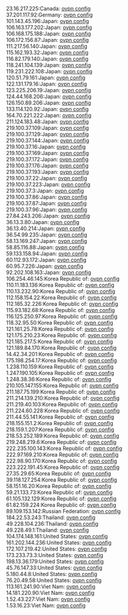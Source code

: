 23.16.217.225:Canada: [ovpn config](vpn/23_16_217_225.ovpn)  
37.201.117.92:Germany: [ovpn config](vpn/37_201_117_92.ovpn)  
101.143.45.196:Japan: [ovpn config](vpn/101_143_45_196.ovpn)  
106.163.177.202:Japan: [ovpn config](vpn/106_163_177_202.ovpn)  
106.168.175.188:Japan: [ovpn config](vpn/106_168_175_188.ovpn)  
106.172.156.87:Japan: [ovpn config](vpn/106_172_156_87.ovpn)  
111.217.56.140:Japan: [ovpn config](vpn/111_217_56_140.ovpn)  
115.162.193.32:Japan: [ovpn config](vpn/115_162_193_32.ovpn)  
116.82.179.140:Japan: [ovpn config](vpn/116_82_179_140.ovpn)  
118.241.104.139:Japan: [ovpn config](vpn/118_241_104_139.ovpn)  
119.231.222.108:Japan: [ovpn config](vpn/119_231_222_108.ovpn)  
120.51.79.161:Japan: [ovpn config](vpn/120_51_79_161.ovpn)  
122.131.179.16:Japan: [ovpn config](vpn/122_131_179_16.ovpn)  
123.225.206.19:Japan: [ovpn config](vpn/123_225_206_19.ovpn)  
124.44.168.206:Japan: [ovpn config](vpn/124_44_168_206.ovpn)  
126.150.89.206:Japan: [ovpn config](vpn/126_150_89_206.ovpn)  
133.114.120.92:Japan: [ovpn config](vpn/133_114_120_92.ovpn)  
164.70.221.222:Japan: [ovpn config](vpn/164_70_221_222.ovpn)  
211.124.183.48:Japan: [ovpn config](vpn/211_124_183_48.ovpn)  
219.100.37.109:Japan: [ovpn config](vpn/219_100_37_109.ovpn)  
219.100.37.129:Japan: [ovpn config](vpn/219_100_37_129.ovpn)  
219.100.37.144:Japan: [ovpn config](vpn/219_100_37_144.ovpn)  
219.100.37.16:Japan: [ovpn config](vpn/219_100_37_16.ovpn)  
219.100.37.169:Japan: [ovpn config](vpn/219_100_37_169.ovpn)  
219.100.37.172:Japan: [ovpn config](vpn/219_100_37_172.ovpn)  
219.100.37.176:Japan: [ovpn config](vpn/219_100_37_176.ovpn)  
219.100.37.193:Japan: [ovpn config](vpn/219_100_37_193.ovpn)  
219.100.37.22:Japan: [ovpn config](vpn/219_100_37_22.ovpn)  
219.100.37.223:Japan: [ovpn config](vpn/219_100_37_223.ovpn)  
219.100.37.3:Japan: [ovpn config](vpn/219_100_37_3.ovpn)  
219.100.37.86:Japan: [ovpn config](vpn/219_100_37_86.ovpn)  
219.100.37.87:Japan: [ovpn config](vpn/219_100_37_87.ovpn)  
219.100.37.96:Japan: [ovpn config](vpn/219_100_37_96.ovpn)  
27.84.243.206:Japan: [ovpn config](vpn/27_84_243_206.ovpn)  
36.13.3.80:Japan: [ovpn config](vpn/36_13_3_80.ovpn)  
36.13.40.214:Japan: [ovpn config](vpn/36_13_40_214.ovpn)  
36.54.99.235:Japan: [ovpn config](vpn/36_54_99_235.ovpn)  
58.13.169.247:Japan: [ovpn config](vpn/58_13_169_247.ovpn)  
58.85.116.88:Japan: [ovpn config](vpn/58_85_116_88.ovpn)  
59.133.158.94:Japan: [ovpn config](vpn/59_133_158_94.ovpn)  
60.112.93.172:Japan: [ovpn config](vpn/60_112_93_172.ovpn)  
60.95.7.226:Japan: [ovpn config](vpn/60_95_7_226.ovpn)  
92.202.108.163:Japan: [ovpn config](vpn/92_202_108_163.ovpn)  
106.254.46.145:Korea Republic of: [ovpn config](vpn/106_254_46_145.ovpn)  
110.11.183.136:Korea Republic of: [ovpn config](vpn/110_11_183_136.ovpn)  
110.13.232.90:Korea Republic of: [ovpn config](vpn/110_13_232_90.ovpn)  
112.158.154.22:Korea Republic of: [ovpn config](vpn/112_158_154_22.ovpn)  
112.185.32.226:Korea Republic of: [ovpn config](vpn/112_185_32_226.ovpn)  
115.93.182.68:Korea Republic of: [ovpn config](vpn/115_93_182_68.ovpn)  
116.125.250.97:Korea Republic of: [ovpn config](vpn/116_125_250_97.ovpn)  
118.32.95.50:Korea Republic of: [ovpn config](vpn/118_32_95_50.ovpn)  
121.161.25.78:Korea Republic of: [ovpn config](vpn/121_161_25_78.ovpn)  
121.175.210.23:Korea Republic of: [ovpn config](vpn/121_175_210_23.ovpn)  
121.185.217.5:Korea Republic of: [ovpn config](vpn/121_185_217_5.ovpn)  
121.189.84.170:Korea Republic of: [ovpn config](vpn/121_189_84_170.ovpn)  
14.42.34.201:Korea Republic of: [ovpn config](vpn/14_42_34_201.ovpn)  
175.198.254.17:Korea Republic of: [ovpn config](vpn/175_198_254_17.ovpn)  
1.238.110.159:Korea Republic of: [ovpn config](vpn/1_238_110_159.ovpn)  
1.247.190.105:Korea Republic of: [ovpn config](vpn/1_247_190_105.ovpn)  
1.248.38.36:Korea Republic of: [ovpn config](vpn/1_248_38_36.ovpn)  
210.105.147.155:Korea Republic of: [ovpn config](vpn/210_105_147_155.ovpn)  
211.187.75.199:Korea Republic of: [ovpn config](vpn/211_187_75_199.ovpn)  
211.214.139.210:Korea Republic of: [ovpn config](vpn/211_214_139_210.ovpn)  
211.219.40.103:Korea Republic of: [ovpn config](vpn/211_219_40_103.ovpn)  
211.224.60.228:Korea Republic of: [ovpn config](vpn/211_224_60_228.ovpn)  
211.44.55.141:Korea Republic of: [ovpn config](vpn/211_44_55_141.ovpn)  
218.155.151.2:Korea Republic of: [ovpn config](vpn/218_155_151_2.ovpn)  
218.159.1.207:Korea Republic of: [ovpn config](vpn/218_159_1_207.ovpn)  
218.53.252.189:Korea Republic of: [ovpn config](vpn/218_53_252_189.ovpn)  
219.248.219.6:Korea Republic of: [ovpn config](vpn/219_248_219_6.ovpn)  
222.235.100.143:Korea Republic of: [ovpn config](vpn/222_235_100_143.ovpn)  
222.97.169.210:Korea Republic of: [ovpn config](vpn/222_97_169_210.ovpn)  
222.98.90.170:Korea Republic of: [ovpn config](vpn/222_98_90_170.ovpn)  
223.222.191.45:Korea Republic of: [ovpn config](vpn/223_222_191_45.ovpn)  
27.35.29.65:Korea Republic of: [ovpn config](vpn/27_35_29_65.ovpn)  
39.118.127.254:Korea Republic of: [ovpn config](vpn/39_118_127_254.ovpn)  
58.151.16.20:Korea Republic of: [ovpn config](vpn/58_151_16_20.ovpn)  
59.21.133.73:Korea Republic of: [ovpn config](vpn/59_21_133_73.ovpn)  
61.105.132.129:Korea Republic of: [ovpn config](vpn/61_105_132_129.ovpn)  
61.82.159.224:Korea Republic of: [ovpn config](vpn/61_82_159_224.ovpn)  
89.109.153.142:Russian Federation: [ovpn config](vpn/89_109_153_142.ovpn)  
184.22.53.243:Thailand: [ovpn config](vpn/184_22_53_243.ovpn)  
49.228.104.236:Thailand: [ovpn config](vpn/49_228_104_236.ovpn)  
49.228.49.1:Thailand: [ovpn config](vpn/49_228_49_1.ovpn)  
104.174.148.161:United States: [ovpn config](vpn/104_174_148_161.ovpn)  
161.202.144.236:United States: [ovpn config](vpn/161_202_144_236.ovpn)  
172.107.219.42:United States: [ovpn config](vpn/172_107_219_42.ovpn)  
173.233.73.3:United States: [ovpn config](vpn/173_233_73_3.ovpn)  
198.13.36.179:United States: [ovpn config](vpn/198_13_36_179.ovpn)  
45.76.147.33:United States: [ovpn config](vpn/45_76_147_33.ovpn)  
5.180.44.8:United States: [ovpn config](vpn/5_180_44_8.ovpn)  
76.20.49.58:United States: [ovpn config](vpn/76_20_49_58.ovpn)  
113.161.241.90:Viet Nam: [ovpn config](vpn/113_161_241_90.ovpn)  
14.181.220.90:Viet Nam: [ovpn config](vpn/14_181_220_90.ovpn)  
1.52.43.227:Viet Nam: [ovpn config](vpn/1_52_43_227.ovpn)  
1.53.16.23:Viet Nam: [ovpn config](vpn/1_53_16_23.ovpn)  
